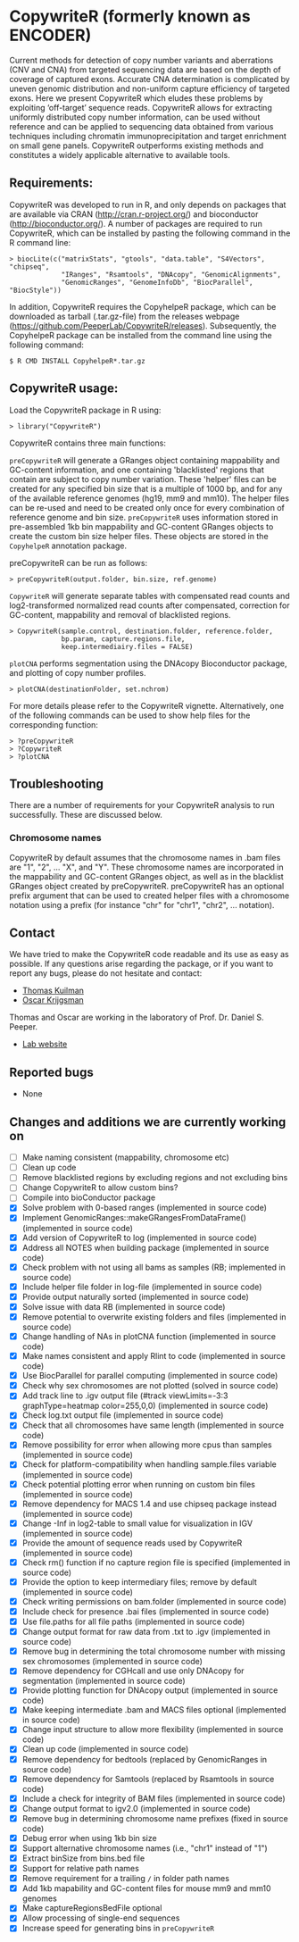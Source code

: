 # CopywriteR (formerly known as ENCODER)

Current methods for detection of copy number variants and aberrations (CNV and
CNA) from targeted sequencing data are based on the depth of coverage of
captured exons. Accurate CNA determination is complicated by uneven genomic
distribution and non-uniform capture efficiency of targeted exons. Here we
present CopywriteR which eludes these problems by exploiting ‘off-target’
sequence reads. CopywriteR allows for extracting uniformly distributed copy
number information, can be used without reference and can be applied to
sequencing data obtained from various techniques including chromatin
immunoprecipitation and target enrichment on small gene panels. CopywriteR
outperforms existing methods and constitutes a widely applicable alternative to
available tools.

## Requirements:

CopywriteR was developed to run in R, and only depends on packages that are
available via CRAN (http://cran.r-project.org/) and bioconductor
(http://bioconductor.org/). A number of packages are required to run CopywriteR,
which can be installed by pasting the following command in the R command line:

    > biocLite(c("matrixStats", "gtools", "data.table", "S4Vectors", "chipseq",
                 "IRanges", "Rsamtools", "DNAcopy", "GenomicAlignments",
                 "GenomicRanges", "GenomeInfoDb", "BiocParallel", "BiocStyle"))

In addition, CopywriteR requires the CopyhelpeR package, which can be downloaded
as tarball (.tar.gz-file) from the releases webpage
(https://github.com/PeeperLab/CopywriteR/releases). Subsequently, the CopyhelpeR
package can be installed from the command line using the following command:

    $ R CMD INSTALL CopyhelpeR*.tar.gz

## CopywriteR usage:

Load the CopywriteR package in R using:

    > library("CopywriteR")

CopywriteR contains three main functions:

`preCopywriteR` will generate a GRanges object containing mappability and
GC-content information, and one containing 'blacklisted' regions that contain
are subject to copy number variation. These 'helper' files can be created for
any specified bin size that is a multiple of 1000 bp, and for any of the
available reference genomes (hg19, mm9 and mm10). The helper files can be
re-used and need to be created only once for every combination of reference
genome and bin size. `preCopywriteR` uses information stored in pre-assembled
1kb bin mappability and GC-content GRanges objects to create the custom bin size
helper files. These objects are stored in the `CopyhelpeR` annotation package.

preCopywriteR can be run as follows:

    > preCopywriteR(output.folder, bin.size, ref.genome)

`CopywriteR` will generate separate tables with compensated read counts and
log2-transformed normalized read counts after compensated, correction for
GC-content, mappability and removal of blacklisted regions.

    > CopywriteR(sample.control, destination.folder, reference.folder,
                 bp.param, capture.regions.file,
                 keep.intermediairy.files = FALSE)

`plotCNA` performs segmentation using the DNAcopy Bioconductor package, and
plotting of copy number profiles.

    > plotCNA(destinationFolder, set.nchrom)

For more details please refer to the CopywriteR vignette. Alternatively, one of
the following commands can be used to show help files for the corresponding
function:

    > ?preCopywriteR
    > ?CopywriteR
    > ?plotCNA

## Troubleshooting

There are a number of requirements for your CopywriteR analysis to run
successfully. These are discussed below.

### Chromosome names

CopywriteR by default assumes that the chromosome names in .bam files are "1",
"2", ... "X", and "Y". These chromosome names are incorporated in the
mappability and GC-content GRanges object, as well as in the blacklist GRanges
object created by preCopywriteR. preCopywriteR has an optional prefix argument
that can be used to created helper files with a chromosome notation using a
prefix (for instance "chr" for "chr1", "chr2", ... notation).

## Contact

We have tried to make the CopywriteR code readable and its use as easy as
possible. If any questions arise regarding the package, or if you want to report
any bugs, please do not hesitate and contact:

- [Thomas Kuilman](mailto:t.kuilman@nki.nl)
- [Oscar Krijgsman](mailto:o.krijgsman@nki.nl)

Thomas and Oscar are working in the laboratory of Prof. Dr. Daniel S. Peeper.

- [Lab website](http://research.nki.nl/peeperlab/)


## Reported bugs

- None

## Changes and additions we are currently working on

- [ ] Make naming consistent (mappability, chromosome etc)
- [ ] Clean up code
- [ ] Remove blacklisted regions by excluding regions and not excluding bins
- [ ] Change CopywriteR to allow custom bins?
- [ ] Compile into bioConductor package
- [x] Solve problem with 0-based ranges (implemented in source code)
- [x] Implement GenomicRanges::makeGRangesFromDataFrame() (implemented in source code)
- [x] Add version of CopywriteR to log (implemented in source code)
- [x] Address all NOTES when building package (implemented in source code)
- [x] Check problem with not using all bams as samples (RB; implemented in source code)
- [x] Include helper file folder in log-file (implemented in source code)
- [x] Provide output naturally sorted (implemented in source code)
- [x] Solve issue with data RB (implemented in source code)
- [x] Remove potential to overwrite existing folders and files (implemented in source code)
- [x] Change handling of NAs in plotCNA function (implemented in source code)
- [x] Make names consistent and apply Rlint to code (implemented in source code)
- [x] Use BiocParallel for parallel computing (implemented in source code)
- [x] Check why sex chromosomes are not plotted (solved in source code)
- [x] Add track line to .igv output file (#track viewLimits=-3:3 graphType=heatmap color=255,0,0) (implemented in source code)
- [x] Check log.txt output file (implemented in source code)
- [x] Check that all chromosomes have same length (implemented in source code)
- [x] Remove possibility for error when allowing more cpus than samples (implemented in source code)
- [x] Check for platform-compatibility when handling sample.files variable (implemented in source code)
- [x] Check potential plotting error when running on custom bin files (implemented in source code)
- [x] Remove dependency for MACS 1.4 and use chipseq package instead (implemented in source code)
- [x] Change -Inf in log2-table to small value for visualization in IGV (implemented in source code)
- [x] Provide the amount of sequence reads used by CopywriteR (implemented in source code)
- [x] Check rm() function if no capture region file is specified (implemented in source code)
- [x] Provide the option to keep intermediary files; remove by default (implemented in source code)
- [x] Check writing permissions on bam.folder (implemented in source code)
- [x] Include check for presence .bai files (implemented in source code)
- [x] Use file.paths for all file paths (implemented in source code)
- [x] Change output format for raw data from .txt to .igv (implemented in source code)
- [x] Remove bug in determining the total chromosome number with missing sex chromosomes (implemented in source code)
- [x] Remove dependency for CGHcall and use only DNAcopy for segmentation (implemented in source code)
- [x] Provide plotting function for DNAcopy output (implemented in source code)
- [x] Make keeping intermediate .bam and MACS files optional (implemented in source code)
- [x] Change input structure to allow more flexibility (implemented in source code)
- [x] Clean up code (implemented in source code)
- [x] Remove dependency for bedtools (replaced by GenomicRanges in source code)
- [x] Remove dependency for Samtools (replaced by Rsamtools in source code)
- [x] Include a check for integrity of BAM files (implemented in source code)
- [x] Change output format to igv2.0 (implemented in source code)
- [x] Remove bug in determining chromosome name prefixes (fixed in source code)
- [x] Debug error when using 1kb bin size
- [x] Support alternative chromosome names (i.e., "chr1" instead of "1")
- [x] Extract binSize from bins.bed file
- [x] Support for relative path names
- [x] Remove requirement for a trailing `/` in folder path names
- [x] Add 1kb mapability and GC-content files for mouse mm9 and mm10 genomes
- [x] Make captureRegionsBedFile optional
- [x] Allow processing of single-end sequences
- [x] Increase speed for generating bins in `preCopywriteR`